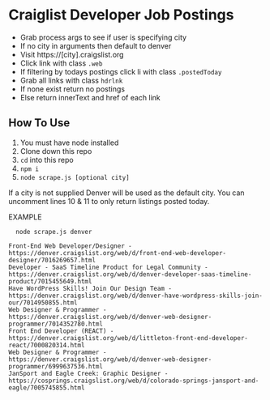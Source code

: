 # Craiglist Developer Job Postings
- Grab process args to see if user is specifying city
- If no city in arguments then default to denver
- Visit https://[city].craigslist.org
- Click link with class `.web`
- If filtering by todays postings click li with class `.postedToday`
- Grab all links with class `hdrlnk`
- If none exist return no postings
- Else return innerText and href of each link

## How To Use
1. You must have node installed
1. Clone down this repo
1. `cd` into this repo
1. `npm i`
1. `node scrape.js [optional city]`

If a city is not supplied Denver will be used as the default city. You can uncomment lines 10 & 11 to only return listings posted today.

EXAMPLE
```
  node scrape.js denver

Front-End Web Developer/Designer - https://denver.craigslist.org/web/d/front-end-web-developer-designer/7016269657.html
Developer - SaaS Timeline Product for Legal Community - https://denver.craigslist.org/web/d/denver-developer-saas-timeline-product/7015455649.html
Have WordPress Skills! Join Our Design Team - https://denver.craigslist.org/web/d/denver-have-wordpress-skills-join-our/7014950855.html
Web Designer & Programmer - https://denver.craigslist.org/web/d/denver-web-designer-programmer/7014352780.html
Front End Developer (REACT) - https://denver.craigslist.org/web/d/littleton-front-end-developer-react/7000820314.html
Web Designer & Programmer - https://denver.craigslist.org/web/d/denver-web-designer-programmer/6999637536.html
JanSport and Eagle Creek: Graphic Designer - https://cosprings.craigslist.org/web/d/colorado-springs-jansport-and-eagle/7005745855.html
```

